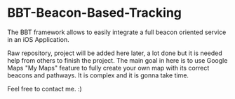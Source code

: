 # BBT-Beacon-Based-Tracking
The BBT framework allows to easily integrate a full beacon oriented service in an iOS Application.  

Raw repository, project will be added here later, a lot done but it is needed help from others to finish the project. The main goal in here is to use Google Maps "My Maps" feature to fully create your own map with its correct beacons and pathways. It is complex and it is gonna take time. 

Feel free to contact me. :)
